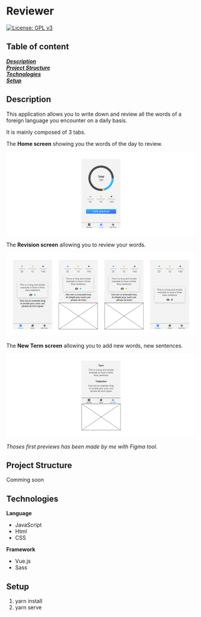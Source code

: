 # Reviewer

[![License: GPL v3](https://img.shields.io/badge/License-GPLv3-blue.svg)](https://www.gnu.org/licenses/gpl-3.0)

## Table of content

**_[Description](#description)_**  
**_[Project Structure](#project-structure)_**  
**_[Technologies](#technologies)_**  
**_[Setup](#setup)_**

## Description

This application allows you to write down and review all the words of a foreign language you encounter on a daily basis.

It is mainly composed of 3 tabs.

The **Home screen** showing you the words of the day to review.

<img src="./.github/media/img/Home.png">

The **Revision screen** allowing you to review your words.

<img src="./.github/media/img/Revision.png">

The **New Term screen** allowing you to add new words, new sentences.

<img src="./.github/media/img/NewTerm.png">

_Thoses first previews has been made by me with Figma tool._

## Project Structure

Comming soon

## Technologies

**Language**

- JavaScript
- Html
- CSS

**Framework**

- Vue.js
- Sass

## Setup

1. yarn install
2. yarn serve
